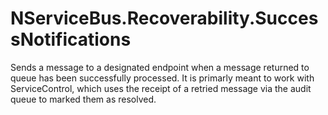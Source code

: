 # NServiceBus.Recoverability.SuccessNotifications

Sends a message to a designated endpoint when a message returned to queue has been successfully processed. It is primarly meant to work with ServiceControl, which uses the receipt of a retried message via the audit queue to marked them as resolved.
